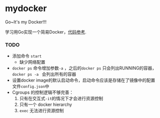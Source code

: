 # mydocker
Go~It's my Docker!!!

学习用Go实现一个简易Docker，[代码参考](https://github.com/lixd/mydocker?tab=readme-ov-file).

### TODO
- 添加命令 `start`
    - 缺少网络配置
- `docker ps` 命令增加参数`-a` ，之后的`docker ps` 只会列出RUNNING的容器，`docker ps -a ` 会列出所有的容器
- 设置docker image的默认启动命令，启动命令应该是存储在了镜像中的配置文件`config.json`中
- Cgroups 的控制逻辑不够完善：
    1. 只有在交互式`-it`的情况下才会进行资源控制
    2. 只有一个 docker hierarchy
    3. `exec` 无法进行资源控制
